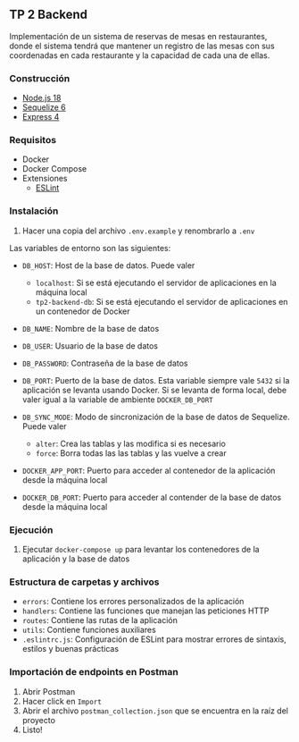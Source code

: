 ## TP 2 Backend

Implementación de un sistema de reservas de mesas en restaurantes,
donde el sistema tendrá que mantener un registro de las mesas con sus coordenadas en
cada restaurante y la capacidad de cada una de ellas.

### Construcción
- [Node.js 18](https://nodejs.org/es/)
- [Sequelize 6](https://sequelize.org/)
- [Express 4](https://expressjs.com/es/)
### Requisitos
- Docker
- Docker Compose
- Extensiones
  - [ESLint](https://marketplace.visualstudio.com/items?itemName=dbaeumer.vscode-eslint)

### Instalación

1. Hacer una copia del archivo `.env.example` y renombrarlo a `.env`

Las variables de entorno son las siguientes:

- `DB_HOST`: Host de la base de datos. Puede valer
  -  `localhost`: Si se está ejecutando el servidor de aplicaciones en la máquina local
  -  `tp2-backend-db`: Si se está ejecutando el servidor de aplicaciones en un contenedor de Docker
- `DB_NAME`: Nombre de la base de datos
- `DB_USER`: Usuario de la base de datos
- `DB_PASSWORD`: Contraseña de la base de datos
- `DB_PORT`: Puerto de la base de datos. Esta variable siempre vale `5432` si la aplicación
  se levanta usando Docker. Si se levanta de forma local, debe valer igual a la variable de ambiente `DOCKER_DB_PORT`
- `DB_SYNC_MODE`: Modo de sincronización de la base de datos de Sequelize. Puede valer
  -  `alter`: Crea las tablas y las modifica si es necesario
  -  `force`: Borra todas las las tablas y las vuelve a crear

- `DOCKER_APP_PORT`: Puerto para acceder al contenedor de la aplicación desde la máquina local
- `DOCKER_DB_PORT`: Puerto para acceder al contender de la base de datos desde la máquina local



### Ejecución

1. Ejecutar `docker-compose up` para levantar los contenedores de la aplicación y la base de datos


### Estructura de carpetas y archivos

- `errors`: Contiene los errores personalizados de la aplicación
- `handlers`: Contiene las funciones que manejan las peticiones HTTP
- `routes`: Contiene las rutas de la aplicación
- `utils`: Contiene funciones auxiliares
- `.eslintrc.js`: Configuración de ESLint para mostrar errores de sintaxis, estilos y buenas prácticas

### Importación de endpoints en Postman

1. Abrir Postman
2. Hacer click en `Import`
3. Abrir el archivo `postman_collection.json` que se encuentra en la raíz del proyecto
4. Listo!

